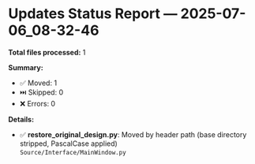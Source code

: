 # Updates Status Report — 2025-07-06_08-32-46

**Total files processed:** 1

**Summary:**
- ✅ Moved: 1
- ⏭️ Skipped: 0
- ❌ Errors: 0

**Details:**

- ✅ **restore_original_design.py**: Moved by header path (base directory stripped, PascalCase applied)  
    `Source/Interface/MainWindow.py`


